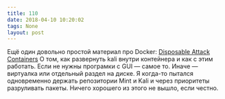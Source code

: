 ```yaml
---
title: 110
date: 2018-04-10 10:20:02
tags: None
layout: post
---
```


Ещё один довольно простой материал про Docker:
[Disposable Attack Containers](https://blog.zsec.uk/ltr101-dac/)
О том, как развернуть kali внутри контейнера и как с этим работать. Если не нужны програмки с GUI — самое то. Иначе — виртуалка или отдельный раздел на диске. Я когда-то пытался одновременно держать репозитории Mint и Kali и через приоритеты разруливать пакеты. Ничего хорошего из этого не вышло, если честно.
